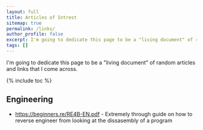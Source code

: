 ```yaml
---
layout: full
title: Articles of Intrest
sitemap: true
permalink: /links/
author_profile: false
excerpt: I'm going to dedicate this page to be a "living document" of random articles and links that I come across
tags: []
---
```


I'm going to dedicate this page to be a "living document" of random articles and links that I come across.

{% include toc %}


## Engineering

- https://beginners.re/RE4B-EN.pdf - Extremely through guide on how to reverse engineer from looking at the dissasembly of a program




